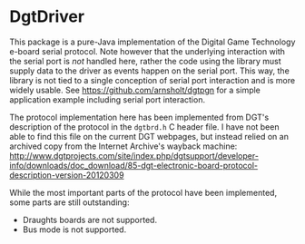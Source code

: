 # DgtDriver

This package is a pure-Java implementation of the Digital Game Technology
e-board serial protocol. Note however that the underlying interaction with the
serial port is _not_ handled here, rather the code using the library must
supply data to the driver as events happen on the serial port. This way, the
library is not tied to a single conception of serial port interaction and is
more widely usable. See https://github.com/arnsholt/dgtpgn for a simple
application example including serial port interaction.

The protocol implementation here has been implemented from DGT's description
of the protocol in the `dgtbrd.h` C header file. I have not been able to find
this file on the current DGT webpages, but instead relied on an archived copy
from the Internet Archive's wayback machine:
http://www.dgtprojects.com/site/index.php/dgtsupport/developer-info/downloads/doc_download/85-dgt-electronic-board-protocol-description-version-20120309

While the most important parts of the protocol have been implemented, some
parts are still outstanding:

* Draughts boards are not supported.
* Bus mode is not supported.
